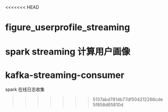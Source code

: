 <<<<<<< HEAD
# figure_userprofile_streaming
spark streaming 计算用户画像
=======
# kafka-streaming-consumer
spark 在线日志收集
>>>>>>> 5137abd781db77df504212266cde5f858d65810d
